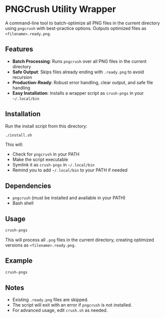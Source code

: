 # PNGCrush Utility Wrapper

A command-line tool to batch-optimize all PNG files in the current directory
using `pngcrush` with best-practice options. Outputs optimized files
as `<filename>.ready.png`.

## Features

- **Batch Processing**: Runs `pngcrush` over all PNG files in the current directory
- **Safe Output**: Skips files already ending with `.ready.png` to avoid recursion
- **Production-Ready**: Robust error handling, clear output, and safe file handling
- **Easy Installation**: Installs a wrapper script as `crush-pngs` in your `~/.local/bin`

## Installation

Run the install script from this directory:

```bash
./install.sh
```

This will:

- Check for `pngcrush` in your PATH
- Make the script executable
- Symlink it as `crush-pngs` in `~/.local/bin`
- Remind you to add `~/.local/bin` to your PATH if needed

## Dependencies

- `pngcrush` (must be installed and available in your PATH)
- Bash shell

## Usage

```bash
crush-pngs
```

This will process all `.png` files in the current directory, creating optimized versions as `<filename>.ready.png`.

## Example

```bash
crush-pngs
```

## Notes

- Existing `.ready.png` files are skipped.
- The script will exit with an error if `pngcrush` is not installed.
- For advanced usage, edit `crush.sh` as needed.
